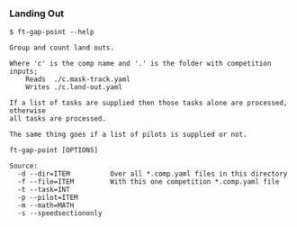 ### Landing Out 

    $ ft-gap-point --help

    Group and count land outs.

    Where 'c' is the comp name and '.' is the folder with competition inputs;
        Reads  ./c.mask-track.yaml
        Writes ./c.land-out.yaml

    If a list of tasks are supplied then those tasks alone are processed, otherwise
    all tasks are processed.

    The same thing goes if a list of pilots is supplied or not.

    ft-gap-point [OPTIONS]

    Source:
      -d --dir=ITEM          Over all *.comp.yaml files in this directory
      -f --file=ITEM         With this one competition *.comp.yaml file
      -t --task=INT
      -p --pilot=ITEM
      -m --math=MATH
      -s --speedsectiononly
